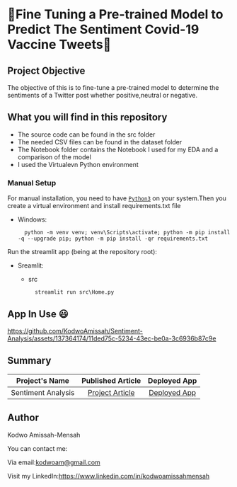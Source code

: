 # 🚀Fine Tuning a Pre-trained Model to Predict The Sentiment Covid-19 Vaccine Tweets🚀

## Project Objective

The objective of this  is to fine-tune a pre-trained model to determine the sentiments of a Twitter post whether positive,neutral or negative.

## What you will find in this repository

- The source code can be found in the src folder
- The needed CSV files can be found in the dataset folder
- The Notebook folder contains the Notebook I used for my EDA and a comparison of the model
- I used the Virtualevn Python environment

### Manual Setup

For manual installation, you need to have [`Python3`](https://www.python.org/) on your system.Then you create a virtual environment and install requirements.txt file

- Windows:

        python -m venv venv; venv\Scripts\activate; python -m pip install -q --upgrade pip; python -m pip install -qr requirements.txt  

 Run the streamlit app (being at the repository root):

- Sreamlit:

  - src

          streamlit run src\Home.py

## App In Use 😃



https://github.com/KodwoAmissah/Sentiment-Analysis/assets/137364174/11ded75c-5234-43ec-be0a-3c6936b87c9e




## Summary

 | Project's Name | Published Article  | Deployed App |
|:--------------:|:--------------:|:--------------:|
| Sentiment Analysis |[Project Article](https://medium.com/@kodwoam/using-pre-trained-models-to-predict-twitter-sentiments-41895f4051c9) |    [Deployed App](https://huggingface.co/spaces/Kodwo11/Sentiment_Analysis)|


## Author

Kodwo Amissah-Mensah

You can contact me:

Via email:<kodwoam@gmail.com>

Visit my LinkedIn:<https://www.linkedin.com/in/kodwoamissahmensah>
